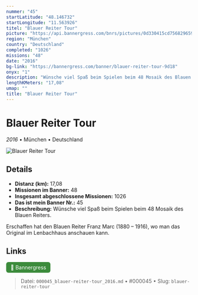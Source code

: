 ```yaml
---
nummer: "45"
startLatitude: "48.146732"
startLongitude: "11.563926"
titel: "Blauer Reiter Tour"
picture: "https://api.bannergress.com/bnrs/pictures/0d330415cd7568296591257b578f2bff"
region: "München"
country: "Deutschland"
completed: "1026"
missions: "48"
date: "2016"
bg-link: "https://bannergress.com/banner/blauer-reiter-tour-9d18"
onyx: "1"
description: "Wünsche viel Spaß beim Spielen beim 48 Mosaik des Blauen Reiters. \n\nErschaffen hat den Blauen Reiter Franz Marc (1880 – 1916), wo man das Original im Lenbachhaus anschauen kann."
lengthKMeters: "17,08"
umap: ""
title: "Blauer Reiter Tour"
---
```

# Blauer Reiter Tour

*2016* • München • Deutschland

![Blauer Reiter Tour](https://api.bannergress.com/bnrs/pictures/0d330415cd7568296591257b578f2bff)

## Details
- **Distanz (km):** 17,08
- **Missionen im Banner:** 48
- **Insgesamt abgeschlossene Missionen:** 1026
- **Das ist mein Banner Nr.:** 45
- **Beschreibung:** Wünsche viel Spaß beim Spielen beim 48 Mosaik des Blauen Reiters. 

Erschaffen hat den Blauen Reiter Franz Marc (1880 – 1916), wo man das Original im Lenbachhaus anschauen kann.


## Links
<div style="margin-top: 0.5em;">
<a href="https://bannergress.com/banner/blauer-reiter-tour-9d18" target="_blank" style="display:inline-block;margin-right:8px;padding:6px 12px;background-color:#3c8b3c;color:white;text-decoration:none;border-radius:6px;">🔗 Bannergress</a>

</div>


> Datei: `000045_blauer-reiter-tour_2016.md` • #000045 • Slug: `blauer-reiter-tour`
